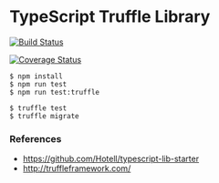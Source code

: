 # TypeScript Truffle Library

[![Build Status](https://travis-ci.org/transmute-industries/typescript-truffle-lib.svg)](https://travis-ci.org/transmute-industries/typescript-truffle-lib)

[![Coverage Status](https://coveralls.io/repos/github/transmute-industries/typescript-truffle-lib/badge.svg?branch=master)](https://coveralls.io/github/transmute-industries/typescript-truffle-lib?branch=master)

```
$ npm install
$ npm run test
$ npm run test:truffle
```

```
$ truffle test
$ truffle migrate
```

### References
- https://github.com/Hotell/typescript-lib-starter
- http://truffleframework.com/